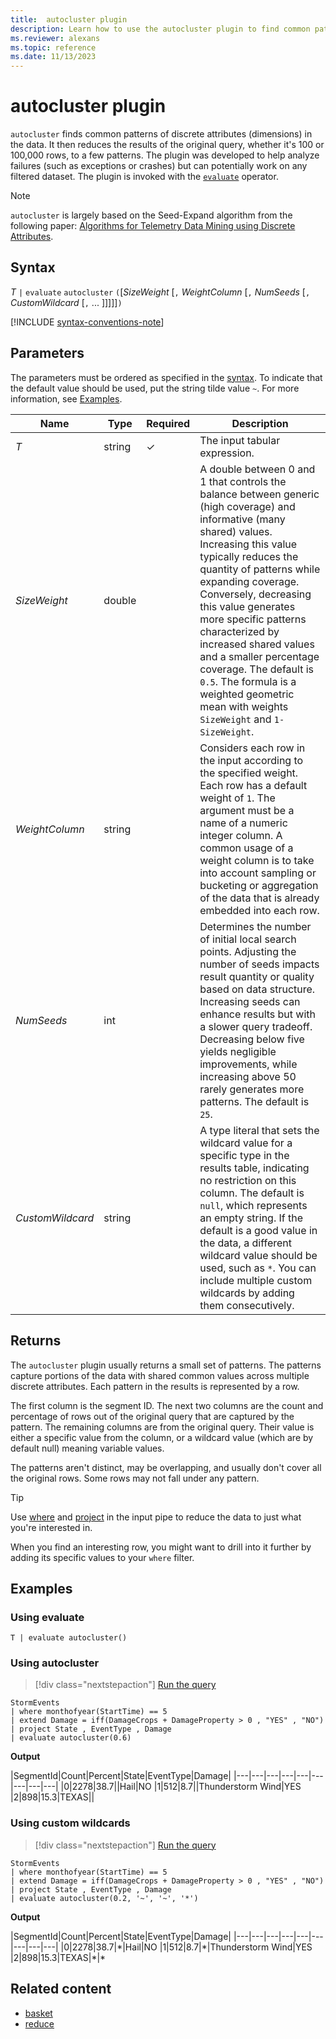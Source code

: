```yaml
---
title:  autocluster plugin
description: Learn how to use the autocluster plugin to find common patterns in data. 
ms.reviewer: alexans
ms.topic: reference
ms.date: 11/13/2023
---
```

# autocluster plugin

`autocluster` finds common patterns of discrete attributes (dimensions) in the data. It then reduces the results of the original query, whether it's 100 or 100,000 rows, to a few patterns. The plugin was developed to help analyze failures (such as exceptions or crashes) but can potentially work on any filtered dataset. The plugin is invoked with the [`evaluate`](evaluate-operator.md) operator.

> [!NOTE]
> `autocluster` is largely based on the Seed-Expand algorithm from the following paper: [Algorithms for Telemetry Data Mining using Discrete Attributes](https://www.scitepress.org/DigitalLibrary/PublicationsDetail.aspx?ID=d5kcrO+cpEU=&t=1).

## Syntax

*T* `|` `evaluate` `autocluster` `(`[*SizeWeight* [`,` *WeightColumn* [`,` *NumSeeds* [`,` *CustomWildcard* [`,` ... ]]]]]`)`

[!INCLUDE [syntax-conventions-note](../../includes/syntax-conventions-note.md)]

## Parameters

The parameters must be ordered as specified in the [syntax](#syntax). To indicate that the default value should be used, put the string tilde value `~`. For more information, see [Examples](#examples).

| Name | Type | Required | Description |
|------|------|----------|-------------|
| *T* | string | &check; | The input tabular expression. |
| *SizeWeight* | double | | A double between 0 and 1 that controls the balance between generic (high coverage) and informative (many shared) values. Increasing this value typically reduces the quantity of patterns while expanding coverage. Conversely, decreasing this value generates more specific patterns characterized by increased shared values and a smaller percentage coverage. The default is `0.5`. The formula is a weighted geometric mean with weights `SizeWeight` and `1-SizeWeight`. |
| *WeightColumn* | string | | Considers each row in the input according to the specified weight. Each row has a default weight of `1`. The argument must be a name of a numeric integer column. A common usage of a weight column is to take into account sampling or bucketing or aggregation of the data that is already embedded into each row. |
| *NumSeeds* | int | | Determines the number of initial local search points. Adjusting the number of seeds impacts result quantity or quality based on data structure. Increasing seeds can enhance results but with a slower query tradeoff. Decreasing below five yields negligible improvements, while increasing above 50 rarely generates more patterns. The default is `25`.|
| *CustomWildcard* | string | | A type literal that sets the wildcard value for a specific type in the results table, indicating no restriction on this column. The default is `null`, which represents an empty string. If the default is a good value in the data, a different wildcard value should be used, such as `*`. You can include multiple custom wildcards by adding them consecutively.|

## Returns

The `autocluster` plugin usually returns a small set of patterns. The patterns capture portions of the data with shared common values across multiple discrete attributes. Each pattern in the results is represented by a row.

The first column is the segment ID. The next two columns are the count and percentage of rows out of the original query that are captured by the pattern. The remaining columns are from the original query. Their value is either a specific value from the column, or a wildcard value (which are by default null) meaning variable values.

The patterns aren't distinct, may be overlapping, and usually don't cover all the original rows. Some rows may not fall under any pattern.

> [!TIP]
> Use [where](./whereoperator.md) and [project](./project-operator.md) in the input pipe to reduce the data to just what you're interested in.
>
> When you find an interesting row, you might want to drill into it further by adding its specific values to your `where` filter.

## Examples

### Using evaluate

```kusto
T | evaluate autocluster()
```

### Using autocluster

> [!div class="nextstepaction"]
> <a href="https://dataexplorer.azure.com/clusters/help/databases/Samples?query=H4sIAAAAAAAAAy1OPQ+CMBDd/RUvTBCNYdENF2VVk7I4NngIhrbkONAm/nhbcbr3lfdOiWNTzmRlXH3waokJxllpXeNJc6pEs1SdoQxFgV3I0FvI3nHSRj8IBbqmSRdyZDeMWP+ta2DE4nFAjg2SW6mSeM+XJAs1A7sn1YIwIBT03w+VHyJeCuLWrPsp+noSV/fTKMRpvt1nX4BZevm3AAAA" target="_blank">Run the query</a>

```kusto
StormEvents
| where monthofyear(StartTime) == 5
| extend Damage = iff(DamageCrops + DamageProperty > 0 , "YES" , "NO")
| project State , EventType , Damage
| evaluate autocluster(0.6)
```

**Output**

|SegmentId|Count|Percent|State|EventType|Damage|
|---|---|---|---|---|---|---|---|---|
|0|2278|38.7||Hail|NO
|1|512|8.7||Thunderstorm Wind|YES
|2|898|15.3|TEXAS||

### Using custom wildcards

> [!div class="nextstepaction"]
> <a href="https://dataexplorer.azure.com/clusters/help/databases/Samples?query=H4sIAAAAAAAAAzVOMQ6CQBDsfcWEBlBiiIklNkqrJtBYXnARDMeRZUFJjG/3TrTZ2ZnZzGwmhnU6Uiv94oVHRUzQppXKlBMpDjJRLHmtKUSSYGtv6CnUXnFQWt0ICeqyDGayZ9P1WP2ss2XEMmGHGBG8S5p5Do8nL7QxHZs7FQJbIGT17w/51Ll9DnBdo2oG56tBTNEMvRAH8XoTwX/7/7H0ww9RvGz7xgAAAA==" target="_blank">Run the query</a>

```kusto
StormEvents
| where monthofyear(StartTime) == 5
| extend Damage = iff(DamageCrops + DamageProperty > 0 , "YES" , "NO")
| project State , EventType , Damage
| evaluate autocluster(0.2, '~', '~', '*')
```

**Output**

|SegmentId|Count|Percent|State|EventType|Damage|
|---|---|---|---|---|---|---|---|---|
|0|2278|38.7|\*|Hail|NO
|1|512|8.7|\*|Thunderstorm Wind|YES
|2|898|15.3|TEXAS|\*|\*

## Related content

* [basket](./basket-plugin.md)
* [reduce](./reduceoperator.md)
